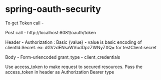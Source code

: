 # spring-oauth-security

To get Token call  - 

Post call - http://localhost:8081/oauth/token 

Header - Authorization : Basic {value} - value is basic encoding of clientId:Secret. ex: dGVzdENsaWVudDpzZWNyZXQ= for testClient:secret

Body - Form-urlencoded
  grant_type - client_credentials
  
Use access_token to make request to secured resources. Pass the access_token in header as Authorization Bearer type
